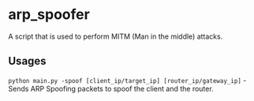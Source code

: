 # arp_spoofer
A script that is used to perform MITM (Man in the middle) attacks.

## Usages
`python main.py -spoof [client_ip/target_ip] [router_ip/gateway_ip]` - Sends ARP Spoofing packets to spoof the client and the router.
